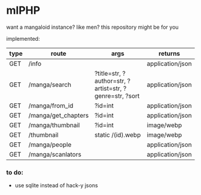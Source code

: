 # mlPHP
want a mangaloid instance? like men? this repository might be for you

implemented:

| type | route | args | returns |
| -------------| ------------- | ------------- | ------------- |
| GET | /info  | | application/json  |
| GET | /manga/search  | ?title=str, ?author=str, ?artist=str, ?genre=str, ?sort | application/json  |
| GET | /manga/from_id  | ?id=int | application/json  |
| GET | /manga/get_chapters  | ?id=int | application/json  |
| GET | /manga/thumbnail  | ?id=int | image/webp  |
| GET | /thumbnail  | static /(id).webp | image/webp  |
| GET | /manga/people  |  | application/json  |
| GET | /manga/scanlators  | | application/json  |
### to do:
* use sqlite instead of hack-y jsons

